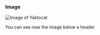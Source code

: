 ### Image

![Image of Yaktocat](https://octodex.github.com/images/yaktocat.png)

You can see now the image below a header
